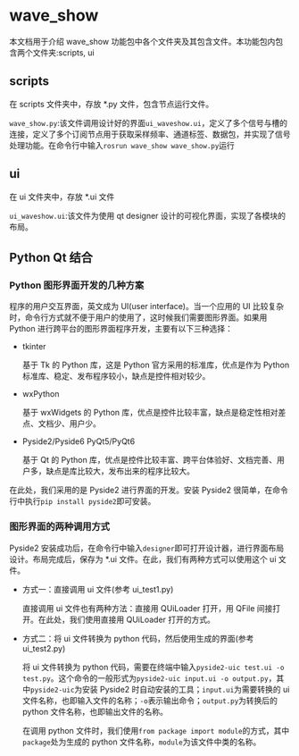 # wave_show

本文档用于介绍 wave_show 功能包中各个文件夹及其包含文件。本功能包内包含两个文件夹:scripts, ui

## scripts

在 scripts 文件夹中，存放 *.py 文件，包含节点运行文件。

`wave_show.py`:该文件调用设计好的界面`ui_waveshow.ui`，定义了多个信号与槽的连接，定义了多个订阅节点用于获取采样频率、通道标签、数据包，并实现了信号处理功能。在命令行中输入`rosrun wave_show wave_show.py`运行

## ui

在 ui 文件夹中，存放 *.ui 文件

`ui_waveshow.ui`:该文件为使用 qt designer 设计的可视化界面，实现了各模块的布局。

## Python Qt 结合

### Python 图形界面开发的几种方案

程序的用户交互界面，英文成为 UI(user interface)。当一个应用的 UI 比较复杂时，命令行方式就不便于用户的使用了，这时候我们需要图形界面。如果用 Python 进行跨平台的图形界面程序开发，主要有以下三种选择：

- tkinter
  
  基于 Tk 的 Python 库，这是 Python 官方采用的标准库，优点是作为 Python 标准库、稳定、发布程序较小，缺点是控件相对较少。

- wxPython
  
  基于 wxWidgets 的 Python 库，优点是控件比较丰富，缺点是稳定性相对差点、文档少、用户少。

- Pyside2/Pyside6 PyQt5/PyQt6
  
  基于 Qt 的 Python 库，优点是控件比较丰富、跨平台体验好、文档完善、用户多，缺点是库比较大，发布出来的程序比较大。

在此处，我们采用的是 Pyside2 进行界面的开发。安装 Pyside2 很简单，在命令行中执行`pip install pyside2`即可安装。

### 图形界面的两种调用方式

Pyside2 安装成功后，在命令行中输入`designer`即可打开设计器，进行界面布局设计。布局完成后，保存为 *.ui 文件。在此，我们有两种方式可以使用这个 ui 文件。

- 方式一：直接调用 ui 文件(参考 ui_test1.py)
  
  直接调用 ui 文件也有两种方法：直接用 QUiLoader 打开，用 QFile 间接打开。在此处，我们使用直接用 QUiLoader 打开的方式。

- 方式二：将 ui 文件转换为 python 代码，然后使用生成的界面(参考 ui_test2.py)
  
  将 ui 文件转换为 python 代码，需要在终端中输入`pyside2-uic test.ui -o test.py`。这个命令的一般形式为`pyside2-uic input.ui -o output.py`，其中`pyside2-uic`为安装 Pyside2 时自动安装的工具；`input.ui`为需要转换的 ui 文件名称，也即输入文件的名称；`-o`表示输出命令；`output.py`为转换后的 python 文件名称，也即输出文件的名称。

  在调用 python 文件时，我们使用`from package import module`的方式，其中`package`处为生成的 python 文件名称，`module`为该文件中类的名称。
  